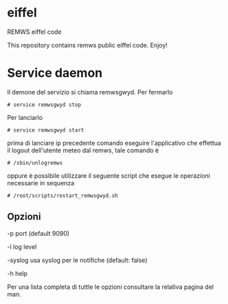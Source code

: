 # eiffel
REMWS eiffel code

This repository contains remws public eiffel code. Enjoy!

# Service daemon
Il demone del servizio si chiama remwsgwyd. 
Per fermarlo
```
# service remwsgwyd stop
```
Per lanciarlo
```
# service remwsgwyd start
```
prima di lanciare ip precedente comando eseguire l'applicativo che effettua il logout dell'utente meteo dal remws, tale comando è 
```
# /sbin/unlogremws
```
oppure è possibile utilizzare il seguente script che esegue le operazioni necessarie in sequenza
```
# /root/scripts/restart_remwsgwyd.sh
```
## Opzioni
-p port (default 9090)

-l log level

-syslog usa syslog per le notifiche (default: false)

-h help

Per una lista completa di tuttle le opzioni consultare la relativa pagina del man.
